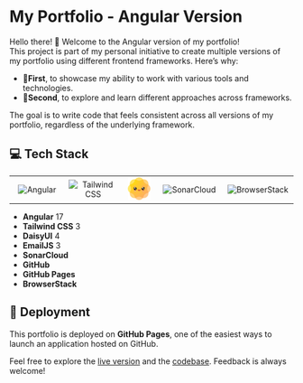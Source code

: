 # My Portfolio - Angular Version

Hello there! 👋 Welcome to the Angular version of my portfolio!  
This project is part of my personal initiative to create multiple versions of my portfolio using different frontend frameworks. Here’s why:

- 🥇**First**, to showcase my ability to work with various tools and technologies.
- 🥈**Second**, to explore and learn different approaches across frameworks.

The goal is to write code that feels consistent across all versions of my portfolio, regardless of the underlying framework.

## 💻 Tech Stack

<table width="100" align='center' >
  <tr>
      <td align='center' width="160">
        <img src="https://www.vectorlogo.zone/logos/angular/angular-icon.svg" width="40" title="Angular"/>        
      </td>
<td align='center' width="160">
        <img src="https://www.vectorlogo.zone/logos/tailwindcss/tailwindcss-icon.svg" width="40" title="Tailwind CSS"/>        
      </td>
<td align='center' width="160">
        <img src="https://raw.githubusercontent.com/gilbarbara/logos/92bb74e98bca1ea1ad794442676ebc4e75038adc/logos/daisyUI-icon.svg" width="40" title="DaisyUI"/>        
      </td>
<td align='center' width="160">
        <img src="https://raw.githubusercontent.com/gilbarbara/logos/92bb74e98bca1ea1ad794442676ebc4e75038adc/logos/sonarcloud-icon.svg" width="40" title="SonarCloud"/>        
      </td>
<td align='center' width="160">
        <img src="https://raw.githubusercontent.com/gilbarbara/logos/92bb74e98bca1ea1ad794442676ebc4e75038adc/logos/browserstack.svg" width="40" title="BrowserStack"/>        
      </td>
  </tr>
</table>

- **Angular** 17
- **Tailwind CSS** 3
- **DaisyUI** 4
- **EmailJS** 3
- **SonarCloud**
- **GitHub**
- **GitHub Pages**
- **BrowserStack**

## 🚀 Deployment

This portfolio is deployed on **GitHub Pages**, one of the easiest ways to launch an application hosted on GitHub.

Feel free to explore the [live version](https://giaspa.github.io/my-portfolio-angular/) and the [codebase](https://github.com/Giaspa/my-portfolio-angular). Feedback is always welcome!

